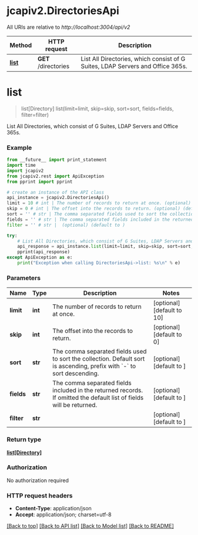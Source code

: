 # jcapiv2.DirectoriesApi

All URIs are relative to *http://localhost:3004/api/v2*

Method | HTTP request | Description
------------- | ------------- | -------------
[**list**](DirectoriesApi.md#list) | **GET** /directories | List All Directories, which consist of G Suites, LDAP Servers and Office 365s. 


# **list**
> list[Directory] list(limit=limit, skip=skip, sort=sort, fields=fields, filter=filter)

List All Directories, which consist of G Suites, LDAP Servers and Office 365s. 

### Example 
```python
from __future__ import print_statement
import time
import jcapiv2
from jcapiv2.rest import ApiException
from pprint import pprint

# create an instance of the API class
api_instance = jcapiv2.DirectoriesApi()
limit = 10 # int | The number of records to return at once. (optional) (default to 10)
skip = 0 # int | The offset into the records to return. (optional) (default to 0)
sort = '' # str | The comma separated fields used to sort the collection. Default sort is ascending, prefix with `-` to sort descending.  (optional) (default to )
fields = '' # str | The comma separated fields included in the returned records. If omitted the default list of fields will be returned.  (optional) (default to )
filter = '' # str |  (optional) (default to )

try: 
    # List All Directories, which consist of G Suites, LDAP Servers and Office 365s. 
    api_response = api_instance.list(limit=limit, skip=skip, sort=sort, fields=fields, filter=filter)
    pprint(api_response)
except ApiException as e:
    print("Exception when calling DirectoriesApi->list: %s\n" % e)
```

### Parameters

Name | Type | Description  | Notes
------------- | ------------- | ------------- | -------------
 **limit** | **int**| The number of records to return at once. | [optional] [default to 10]
 **skip** | **int**| The offset into the records to return. | [optional] [default to 0]
 **sort** | **str**| The comma separated fields used to sort the collection. Default sort is ascending, prefix with &#x60;-&#x60; to sort descending.  | [optional] [default to ]
 **fields** | **str**| The comma separated fields included in the returned records. If omitted the default list of fields will be returned.  | [optional] [default to ]
 **filter** | **str**|  | [optional] [default to ]

### Return type

[**list[Directory]**](Directory.md)

### Authorization

No authorization required

### HTTP request headers

 - **Content-Type**: application/json
 - **Accept**: application/json; charset=utf-8

[[Back to top]](#) [[Back to API list]](../README.md#documentation-for-api-endpoints) [[Back to Model list]](../README.md#documentation-for-models) [[Back to README]](../README.md)

